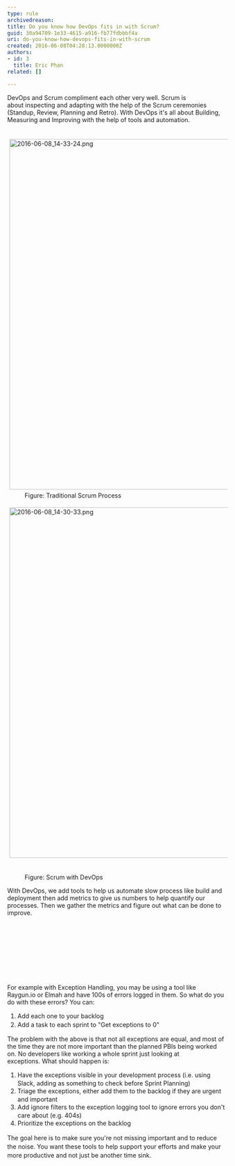 ```yaml
---
type: rule
archivedreason: 
title: Do you know how DevOps fits in with Scrum?
guid: 30a94709-1e33-4615-a916-fb77fdbbbf4a
uri: do-you-know-how-devops-fits-in-with-scrum
created: 2016-06-08T04:28:13.0000000Z
authors:
- id: 3
  title: Eric Phan
related: []

---
```



DevOps and Scrum compliment each other very well. Scrum is about&#160;inspecting​ and adapting with the help of the Scrum ceremonies (Standup, Review, Planning and Retro). With DevOps it's all about Building, Measuring and Improving with the help of tools and automation.<div><br></div><div><img src="/SiteAssets/do-you-know-how-devops-fits-in-with-scrum/2016-06-08_14-33-24.png" alt="2016-06-08_14-33-24.png" style="margin&#58;5px;width&#58;808px;" /><br><dd class="ssw15-rteElement-FigureNormal">Figure&#58; Traditional Scrum Process<br></dd><p class="ssw15-rteElement-P"><img src="/SiteAssets/do-you-know-how-devops-fits-in-with-scrum/2016-06-08_14-30-33.png" alt="2016-06-08_14-30-33.png" style="margin&#58;5px;width&#58;808px;" />​​​​<br></p><dd class="ssw15-rteElement-FigureGood">Figure&#58; Scrum with DevOps​​</dd><p class="ssw15-rteElement-P">​​​With DevOps, we add tools to help us automate slow process like build and deployment then add metrics to give us numbers to help quantify our processes. Then we gather the metrics and figure out what can be done to improve.<br></p><p class="ssw15-rteElement-P"><br></p><br><p></p></div>
<br><excerpt class='endintro'></excerpt><br>
<p>​</p><p class="ssw15-rteElement-P">For example with Exception Handling, you may be using a tool like Raygun.io or Elmah and have 100s of errors logged in them. So what do you do with these errors? You can&#58;</p><ol><li><span style="line-height&#58;20px;">Add each one to your backlog</span><br></li><li><span style="line-height&#58;20px;">Add a task to each sprint to &quot;Get exceptions to 0&quot;</span><span style="line-height&#58;20px;">​​​</span></li></ol><p></p><p class="ssw15-rteElement-P">The problem with the above is that not all exceptions are equal, and&#160;most of the time they are not more important than the planned PBIs being worked on. No developers like working a whole sprint just looking at exceptions.&#160;What should happen is&#58;</p><ol><li><span style="line-height&#58;20px;">Have the&#160;exceptions visible in your development process</span><span style="line-height&#58;20px;">&#160;(i.e. using Slack, adding as something to check before Sprint Planning)</span><br></li><li><span style="line-height&#58;20px;">Triage the exceptions</span><span style="line-height&#58;20px;">, either add them to the backlog if they are urgent and important</span><br></li><li><span style="line-height&#58;20px;">Add ignore&#160;filters to the exception logging tool to ignore errors you don't care about (e.g. 404s)</span><br></li><li><span style="line-height&#58;20px;">Prioritize the exceptions on the backlog</span></li></ol><p><span style="line-height&#58;20px;">​The goal here is to make sure you're not missing important and to reduce the noise. You want these tools to help support your efforts and make your more productive&#160;and not just be another time sink.</span></p>


